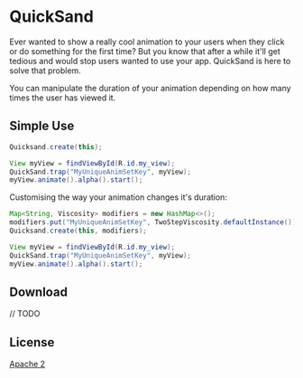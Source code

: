 QuickSand
=========

Ever wanted to show a really cool animation to your users when they click or do something for the first time?
But you know that after a while it'll get tedious and would stop users wanted to use your app.
QuickSand is here to solve that problem.

You can manipulate the duration of your animation depending on how many times the user has viewed it.

Simple Use
----------

```java
Quicksand.create(this);

View myView = findViewById(R.id.my_view);
QuickSand.trap("MyUniqueAnimSetKey", myView);
myView.animate().alpha().start();
```

Customising the way your animation changes it's duration:

```java
Map<String, Viscosity> modifiers = new HashMap<>();
modifiers.put("MyUniqueAnimSetKey", TwoStepViscosity.defaultInstance());
Quicksand.create(this, modifiers);

View myView = findViewById(R.id.my_view);
QuickSand.trap("MyUniqueAnimSetKey", myView);
myView.animate().alpha().start();
```

Download
--------

// TODO

License
-------

[Apache 2](LICENSE.txt)

